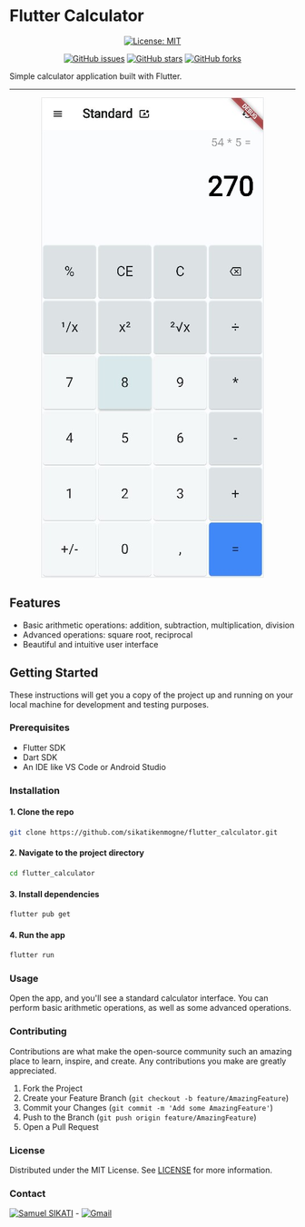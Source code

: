 # Flutter Calculator

<div align="center">

[![License: MIT](https://img.shields.io/badge/License-MIT-yellow.svg)](https://opensource.org/licenses/MIT)
<!-- ![visitors](https://visitor-badge.glitch.me/badge?page_id=sikatikenmogne.flutter_calculator) -->
[![GitHub issues](https://img.shields.io/github/issues/sikatikenmogne/flutter_calculator)](https://github.com/sikatikenmogne/flutter_calculator/issues)
[![GitHub stars](https://img.shields.io/github/stars/sikatikenmogne/flutter_calculator)](https://github.com/sikatikenmogne/flutter_calculator/stargazers)
[![GitHub forks](https://img.shields.io/github/forks/sikatikenmogne/flutter_calculator)](https://github.com/sikatikenmogne/flutter_calculator/network)

</div>

Simple calculator application built with Flutter.

---

<div align="center">

![Screenshot](screenshot.jpg)

</div>

## Features

- Basic arithmetic operations: addition, subtraction, multiplication, division
- Advanced operations: square root, reciprocal
- Beautiful and intuitive user interface

## Getting Started

These instructions will get you a copy of the project up and running on your local machine for development and testing purposes.

### Prerequisites

- Flutter SDK
- Dart SDK
- An IDE like VS Code or Android Studio

### Installation

#### 1. Clone the repo

```sh
git clone https://github.com/sikatikenmogne/flutter_calculator.git
```

#### 2. Navigate to the project directory

```sh
cd flutter_calculator
```

#### 3. Install dependencies

```sh
flutter pub get
```

#### 4. Run the app

```sh
flutter run
```

### Usage

Open the app, and you'll see a standard calculator interface. You can perform basic arithmetic operations, as well as some advanced operations.

### Contributing

Contributions are what make the open-source community such an amazing place to learn, inspire, and create. Any contributions you make are greatly appreciated.

   1. Fork the Project
   2. Create your Feature Branch (`git checkout -b feature/AmazingFeature`)
   3. Commit your Changes (`git commit -m 'Add some AmazingFeature'`)
   4. Push to the Branch (`git push origin feature/AmazingFeature`)
   5. Open a Pull Request

### License

Distributed under the MIT License. See [LICENSE](LICENSE) for more information.

### Contact

[![Samuel SIKATI](https://img.shields.io/badge/Author-Samuel%20SIKATI-blue?style=for-the-badge&logo=github)](https://github.com/sikatikenmogne) -  [![Gmail](https://img.shields.io/badge/Gmail-D14836?style=for-the-badge&logo=gmail&logoColor=white)](mailto:sikatikenmogne@gmail.com)
